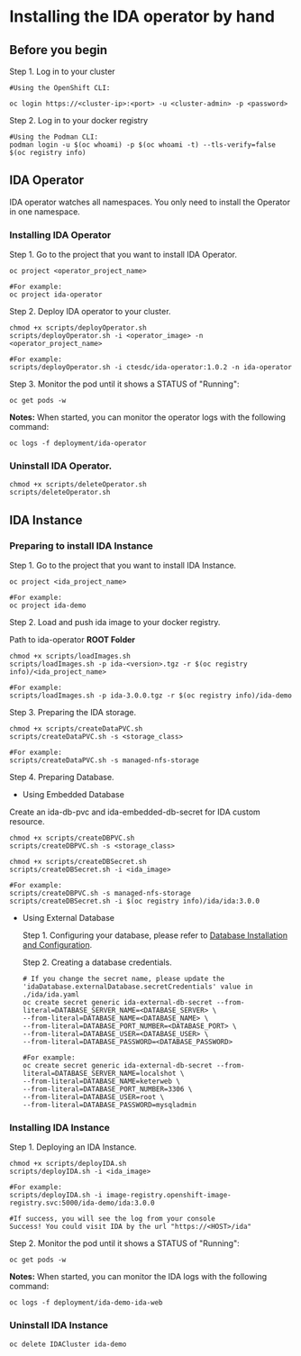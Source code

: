 # Installing the IDA operator by hand

## Before you begin

Step 1. Log in to your cluster

```
#Using the OpenShift CLI:

oc login https://<cluster-ip>:<port> -u <cluster-admin> -p <password>
```

Step 2. Log in to your docker registry

```
#Using the Podman CLI:
podman login -u $(oc whoami) -p $(oc whoami -t) --tls-verify=false $(oc registry info)
```

## IDA Operator

IDA operator watches all namespaces. You only need to install the Operator in one namespace.

### Installing IDA Operator

Step 1. Go to the project that you want to install IDA Operator.

```
oc project <operator_project_name>

#For example:
oc project ida-operator
```

Step 2. Deploy IDA operator to your cluster.

```
chmod +x scripts/deployOperator.sh
scripts/deployOperator.sh -i <operator_image> -n <operator_project_name>

#For example:
scripts/deployOperator.sh -i ctesdc/ida-operator:1.0.2 -n ida-operator
```

Step 3. Monitor the pod until it shows a STATUS of "Running":

```
oc get pods -w
```

**Notes:** When started, you can monitor the operator logs with the following command:

```
oc logs -f deployment/ida-operator
```

### Uninstall IDA Operator.

```
chmod +x scripts/deleteOperator.sh
scripts/deleteOperator.sh
```

## IDA Instance

### Preparing to install IDA Instance

Step 1. Go to the project that you want to install IDA Instance.

```
oc project <ida_project_name>

#For example:
oc project ida-demo
```

Step 2. Load and push ida image to your docker registry.

Path to ida-operator **ROOT Folder**

```
chmod +x scripts/loadImages.sh
scripts/loadImages.sh -p ida-<version>.tgz -r $(oc registry info)/<ida_project_name>

#For example:
scripts/loadImages.sh -p ida-3.0.0.tgz -r $(oc registry info)/ida-demo
```

Step 3. Preparing the IDA storage.

```
chmod +x scripts/createDataPVC.sh
scripts/createDataPVC.sh -s <storage_class>

#For example:
scripts/createDataPVC.sh -s managed-nfs-storage
```

Step 4. Preparing Database.

- Using Embedded Database

Create an ida-db-pvc and ida-embedded-db-secret for IDA custom resource.

```
chmod +x scripts/createDBPVC.sh
scripts/createDBPVC.sh -s <storage_class>

chmod +x scripts/createDBSecret.sh
scripts/createDBSecret.sh -i <ida_image>

#For example:
scripts/createDBPVC.sh -s managed-nfs-storage
scripts/createDBSecret.sh -i $(oc registry info)/ida/ida:3.0.0
```

- Using External Database

  Step 1. Configuring your database, please refer to [Database Installation and Configuration](https://sdc-china.github.io/IDA-doc/installation/installation-db.html#install-and-configure-mysql-db).

  Step 2. Creating a database credentials.

  ```
  # If you change the secret name, please update the 'idaDatabase.externalDatabase.secretCredentials' value in ./ida/ida.yaml
  oc create secret generic ida-external-db-secret --from-literal=DATABASE_SERVER_NAME=<DATABASE_SERVER> \
  --from-literal=DATABASE_NAME=<DATABASE_NAME> \
  --from-literal=DATABASE_PORT_NUMBER=<DATABASE_PORT> \
  --from-literal=DATABASE_USER=<DATABASE_USER> \
  --from-literal=DATABASE_PASSWORD=<DATABASE_PASSWORD>

  #For example:
  oc create secret generic ida-external-db-secret --from-literal=DATABASE_SERVER_NAME=localshot \
  --from-literal=DATABASE_NAME=keterweb \
  --from-literal=DATABASE_PORT_NUMBER=3306 \
  --from-literal=DATABASE_USER=root \
  --from-literal=DATABASE_PASSWORD=mysqladmin
  ```

### Installing IDA Instance

Step 1. Deploying an IDA Instance.

```
chmod +x scripts/deployIDA.sh
scripts/deployIDA.sh -i <ida_image>

#For example:
scripts/deployIDA.sh -i image-registry.openshift-image-registry.svc:5000/ida-demo/ida:3.0.0

#If success, you will see the log from your console
Success! You could visit IDA by the url "https://<HOST>/ida"
```

Step 2. Monitor the pod until it shows a STATUS of "Running":

```
oc get pods -w
```

**Notes:** When started, you can monitor the IDA logs with the following command:

```
oc logs -f deployment/ida-demo-ida-web
```

### Uninstall IDA Instance

```
oc delete IDACluster ida-demo
```

